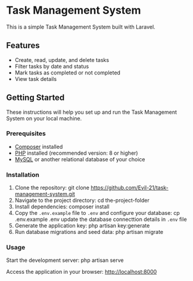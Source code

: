 # Task Management System

This is a simple Task Management System built with Laravel.

## Features

* Create, read, update, and delete tasks
* Filter tasks by date and status
* Mark tasks as completed or not completed
* View task details

## Getting Started

These instructions will help you set up and run the Task Management System on your local machine.

### Prerequisites

* [Composer](https://getcomposer.org/) installed
* [PHP](https://www.php.net/) installed (recommended version: 8 or higher)
* [MySQL](https://www.mysql.com/) or another relational database of your choice

### Installation

1. Clone the repository:
   git clone https://github.com/Evil-21/task-management-system.git
2. Navigate to the project directory:
   cd the-project-folder
3. Install dependencies:
   composer install
4. Copy the `.env.example` file to `.env` and configure your database:
   cp .env.example .env
   update the database connecttion details in `.env` file
5. Generate the application key:
   php artisan key:generate
6. Run database migrations and seed data:
   php artisan migrate

### Usage

Start the development server: php artisan serve

Access the application in your browser: [http://localhost:8000]()
